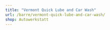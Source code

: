 ```yaml
---
title: "Vermont Quick Lube and Car Wash"
url: /barre/vermont-quick-lube-and-car-wash/
shop: Autowerkstatt
---
```

